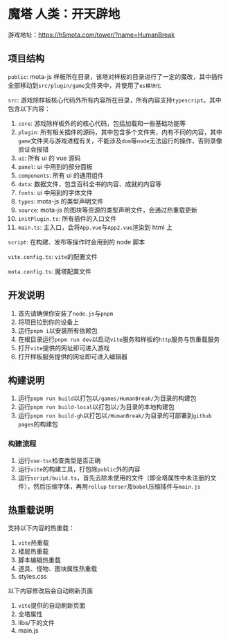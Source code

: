 # 魔塔 人类：开天辟地

游戏地址：https://h5mota.com/tower/?name=HumanBreak

## 项目结构

`public`: mota-js 样板所在目录，该塔对样板的目录进行了一定的魔改，其中插件全部移动到`src/plugin/game`文件夹中，并使用了`es模块化`

`src`: 游戏除样板核心代码外所有内容所在目录，所有内容支持`typescript`。其中包含以下内容：

1. `core`: 游戏除样板外的的核心代码，包括加载和一些基础功能等
2. `plugin`: 所有相关插件的源码，其中包含多个文件夹，内有不同的内容，其中`game`文件夹与游戏进程有关，不能涉及`dom`等`node`无法运行的操作，否则录像验证会报错
3. `ui`: 所有 ui 的 vue 源码
4. `panel`: ui 中用到的部分面板
5. `components`: 所有 ui 的通用组件
6. `data`: 数据文件，包含百科全书的内容、成就的内容等
7. `fonts`: ui 中用到的字体文件
8. `types`: mota-js 的类型声明文件
9. `source`: mota-js 的图块等资源的类型声明文件，会通过热重载更新
10. `initPlugin.ts`: 所有插件的入口文件
11. `main.ts`: 主入口，会将`App.vue`与`App2.vue`渲染到 html 上

`script`: 在构建、发布等操作时会用到的 node 脚本

`vite.config.ts`: `vite`的配置文件

`mota.config.ts`: 魔塔配置文件

## 开发说明

1. 首先请确保你安装了`node.js`与`pnpm`
2. 将项目拉到你的设备上
3. 运行`pnpm i`以安装所有依赖包
4. 在根目录运行`pnpm run dev`以启动`vite`服务和样板的`http`服务与热重载服务
5. 打开`vite`提供的网址即可进入游戏
6. 打开样板服务提供的网址即可进入编辑器

## 构建说明

1. 运行`pnpm run build`以打包以`/games/HumanBreak/`为目录的构建包
2. 运行`pnpm run build-local`以打包以`/`为目录的本地构建包
3. 运行`pnpm run build-gh`以打包以`/HumanBreak/`为目录的可部署到`github pages`的构建包

### 构建流程

1. 运行`vue-tsc`检查类型是否正确
2. 运行`vite`的构建工具，打包除`public`外的内容
3. 运行`script/build.ts`，首先去除未使用的文件（即全塔属性中未注册的文件），然后压缩字体，再用`rollup` `terser`及`babel`压缩插件与`main.js`

## 热重载说明

支持以下内容的热重载：

1. `vite`热重载
2. 楼层热重载
3. 脚本编辑热重载
4. 道具、怪物、图块属性热重载
5. styles.css

以下内容修改后会自动刷新页面

1. `vite`提供的自动刷新页面
2. 全塔属性
3. libs/下的文件
4. main.js

